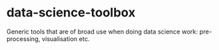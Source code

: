 # data-science-toolbox
Generic tools that are of broad use when doing data science work: pre-processing, visualisation etc.
